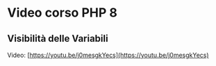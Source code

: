 # Video corso PHP 8

## Visibilità delle Variabili

Video: [https://youtu.be/j0mesgkYecs](https://youtu.be/j0mesgkYecs)
